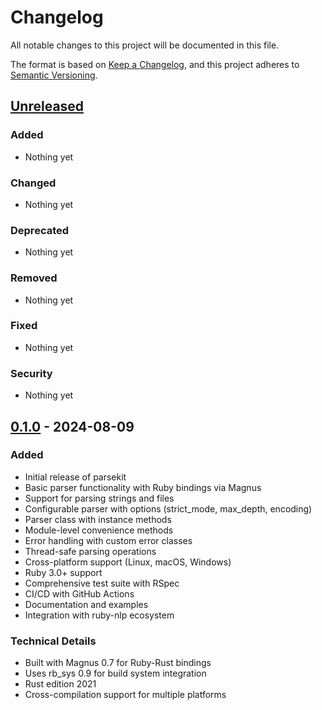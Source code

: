 # Changelog

All notable changes to this project will be documented in this file.

The format is based on [Keep a Changelog](https://keepachangelog.com/en/1.0.0/),
and this project adheres to [Semantic Versioning](https://semver.org/spec/v2.0.0.html).

## [Unreleased]

### Added
- Nothing yet

### Changed
- Nothing yet

### Deprecated
- Nothing yet

### Removed
- Nothing yet

### Fixed
- Nothing yet

### Security
- Nothing yet

## [0.1.0] - 2024-08-09

### Added
- Initial release of parsekit
- Basic parser functionality with Ruby bindings via Magnus
- Support for parsing strings and files
- Configurable parser with options (strict_mode, max_depth, encoding)
- Parser class with instance methods
- Module-level convenience methods
- Error handling with custom error classes
- Thread-safe parsing operations
- Cross-platform support (Linux, macOS, Windows)
- Ruby 3.0+ support
- Comprehensive test suite with RSpec
- CI/CD with GitHub Actions
- Documentation and examples
- Integration with ruby-nlp ecosystem

### Technical Details
- Built with Magnus 0.7 for Ruby-Rust bindings
- Uses rb_sys 0.9 for build system integration
- Rust edition 2021
- Cross-compilation support for multiple platforms

[Unreleased]: https://github.com/cpetersen/parsekit/compare/v0.1.0...HEAD
[0.1.0]: https://github.com/cpetersen/parsekit/releases/tag/v0.1.0